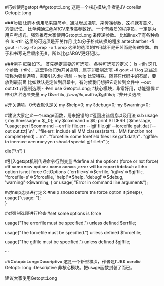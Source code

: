 #巧妙使用getopt
##getopt::Long
这是一个核心模块,作者是JV
corelist  Getopt::Long

###功能
让脚本使用起来更简单，通过增加选项，来传递参数，这样就有意义，方便记忆。 比单纯通过@ARGV来传递参数好。
一个有素质的程序员，一定是为用户考虑的。强烈推荐大家使用Getopt::Long 来传递参数。
比如linux下有各种命令
ls -rtlh  这里的可选项是开关作用
比如分子格式转换的程序
antechamber -fi gout -i 1.log -fo prepi -o 1.prep
这里的选项的作用就不是开关而是传递参数。由于和书写先后顺序无关，所以比@ARGV更好记忆。

###例子
框架如下。
首先确定需要的可选项。
各种可选项的定义：
ls -rtlh 这几个参数（rtlh），这里称他们为开关选项，属于非强制选项
-fi  gout -i 1.log 这些选项称为强制选项，需要引入die 机制
--help 比较特殊，随意在代码中的布局，要放到最前面
比如默认是定位到屏幕中，有时候我们想把它定位到文件中
--out  out.txt 非强制选项
···Perl
use Getopt::Long;  #核心模块，非常好用，功能强悍
#申明各种选项变量
my ($errfile, $forcefile,$outfile,$gjffile); #非开关选项

#开关选项，0代表默认是关
my $help=0;
my $debug=0;
my $warning=0;

#建议大家定义一个usage函数，用来报错的
#返回出错信息以及用法
sub usage {
   my $message = $_[0];
   my $command = $0;
   print STDERR (
      $message,
      "usage: perl $command --errfile file.err --igjf file.gjf --forcefile gaff.dat [--out out.txt] \n" .
      "file.err: Include all MM classes(start)... MM function not complete(end)       ...\n" .
      "forcefile: some forefield files like gaff.dat\n" .
      "gjffile:  to increare accuracy,you should special gjf file\n"
   );

   die("\n")
}


#引入getopt机制传递命令行到变量
#define all the options (force or not force)
#if some new options come across ,error will be report
#default all the option is not force
GetOptions
(
'errfile=s'=>\$errfile,
'igjf=s'=>\$gjffile,
'forcefile=s'=>\$forcefile,
'help!'=>\$help,
'debug!'=>\$debug,
'warning!'=>\$warning,
)
or usage( "Error in command line arguments");
 
#对help选项进行定义
#help should before the force option
if($help)
{
   usage("usage:
   ");	
}
 
#对强制选项进行检查
#set some options is force 

usage("The errorfile  must be specified.")
   unless defined $errfile;
   
usage("The forcefile  must be specified.")
   unless defined $forcefile;

usage("The gjffile  must be specified.")
   unless defined $gjffile;
   

···

##Getopt::Long::Descriptive
这是一个新型模块，作者是RJBS
corelist Getopt::Long::Descriptive
非核心模块。把usage函数封装了而已。

建议大家使用Getopt::Long
